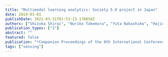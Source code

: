 ```yaml
---
title: "Multimodal learning analytics: Society 5.0 project in Japan"
date: 2019-03-01
publishDate: 2021-03-31T01:53:23.170858Z
authors: ["Shizuka Shirai", "Noriko Takemura", "Yuta Nakashima", "Hajime Nagahara", "Haruo Takemura"]
publication_types: ["1"]
abstract: ""
featured: false
publication: "*Companion Proceedings of the 9th International Conference on Learning Analytics & Knowledge*"
tags: ["sensing"]
---
```


